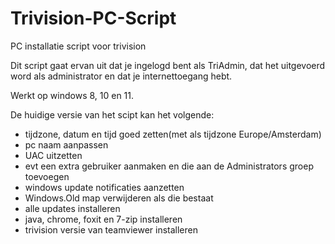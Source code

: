 # Trivision-PC-Script
PC installatie script voor trivision


Dit script gaat ervan uit dat je ingelogd bent als TriAdmin, dat het uitgevoerd word als administrator en dat je internettoegang hebt.

Werkt op windows 8, 10 en 11.

De huidige versie van het scipt kan het volgende:

- tijdzone, datum en tijd goed zetten(met als tijdzone Europe/Amsterdam)
- pc naam aanpassen
- UAC uitzetten
- evt een extra gebruiker aanmaken en die aan de Administrators groep toevoegen
- windows update notificaties aanzetten
- Windows.Old map verwijderen als die bestaat
- alle updates installeren
- java, chrome, foxit en 7-zip installeren
- trivision versie van teamviewer installeren
